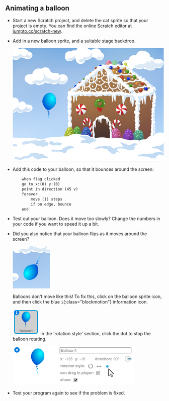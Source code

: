 ## Animating a balloon



+ Start a new Scratch project, and delete the cat sprite so that your project is empty. You can find the online Scratch editor at <a href="http://jumpto.cc/scratch-new" target="_blank">jumpto.cc/scratch-new</a>.

+ Add in a new balloon sprite, and a suitable stage backdrop.

	![screenshot](images/balloons-balloon.png)

+ Add this code to your balloon, so that it bounces around the screen:

	```blocks
		when flag clicked
		go to x:(0) y:(0)
		point in direction (45 v)
		forever
			move (1) steps
			if on edge, bounce
		end
	```

+ Test out your balloon. Does it move too slowly? Change the numbers in your code if you want to speed it up a bit.

+ Did you also notice that your balloon flips as it moves around the screen?

	![screenshot](images/balloons-flip.png)

	Balloons don't move like this! To fix this, click on the balloon sprite icon, and then click the blue `i`{:class="blockmotion"} information icon.

	![screenshot](images/balloons-info.png)
	In the 'rotation style' section, click the dot to stop the balloon rotating.

	![screenshot](images/balloons-lock.png)

+ Test your program again to see if the problem is fixed.



